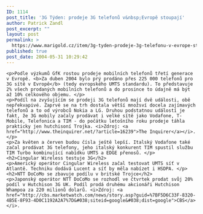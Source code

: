 ```yaml
---
ID: 1114
post_title: '3G Týden: prodeje 3G telefonů v&nbsp;Evropě stoupají'
author: Patrick Zandl
post_excerpt: ""
layout: post
permalink: >
  https://www.marigold.cz/item/3g-tyden-prodeje-3g-telefonu-v-evrope-stoupaji
published: true
post_date: 2004-05-31 10:29:42
---
```

	<p>Podle výzkumů GfK rostou prodeje mobilních telefonů třetí generace v Evropě. <b>Za duben 2004 bylo prý prodáno přes 225 000 telefonů pro 3G sítě v Evropě</b> (tedy evropského UMTS standardu). To představuje 2% všech prodaných mobilních telefonů a do prosince to údajně má být až 10% celkového objemu. </p>
	<p>Podíl na zvyšujícím se prodeji 3G telefonů mají dvě události, obě nepřekvapivé. Zaprvé se na trh dostala větší množsví docela zajímavých telefonů a to od výrobců Nokia a LG. Druhou podstatnou událostí je fakt, že 3G mobily začaly prodávat i velké sítě jako Vodafone, T-Mobile, Telefonica a TIM - do počátku letošního roku prodeje táhla prakticky jen hutchisoní Trojka. <i>Zdroj: <a href="http://www.theinquirer.net/?article=16239">The Inquirer</a></i>.</p>
	<p>Za květen a červen budou čísla ještě lepší. Italský Vodafone také začal prodávat 3G telefony, jeho italský konkurent TIM spustil službu TIM Turbo kombinující nabídku UMTS a EDGE přenosů. </p>
	<h2>Cingular Wireless testuje 3G</h2>
	<p>Americký operátor Cingular Wireless začal testovat UMTS síť v Atlantě. Techniku dodává Lucent a síť by měla nabízet i HSDPA. </p>
	<h2>NTT DoCoMo se zbavuje podílu v britské Trojce</h2>
	<p>Japonský operátor NTT DoCoMo se rozhodl ve čtvrtek prodat svůj 20% podíl v Hutchison 3G UK. Podíl prodá druhému akcionáři Hutchison Whampoa za 220 milionů dolarů. <i>Zdroj: <a href="http://cbs.marketwatch.com/news/story.asp?guid=%7BF5D6C33F-8320-4B5E-8F93-4D0C1192A2A7%7D&#038;siteid=google&#038;dist=google">CBS</a></i>.
</p>